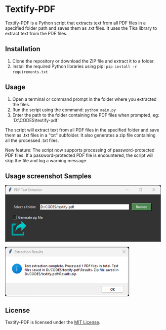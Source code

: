 # Textify-PDF

Textify-PDF is a Python script that extracts text from all PDF files in a specified folder path and saves them as .txt files. It uses the Tika library to extract text from the PDF files.

## Installation

1. Clone the repository or download the ZIP file and extract it to a folder.
2. Install the required Python libraries using pip: `pip install -r requirements.txt`

## Usage

1. Open a terminal or command prompt in the folder where you extracted the files.
2. Run the script using the command: `python main.py`
3. Enter the path to the folder containing the PDF files when prompted, eg: 'D:\CODES\textify-pdf'

The script will extract text from all PDF files in the specified folder and save them as .txt files in a "txt" subfolder. 
It also generates a zip file containing all the processed .txt files.

New feature: The script now supports processing of password-protected PDF files. If a password-protected PDF file is encountered, the script will skip the file and log a warning message.

## Usage screenshot Samples

![folder_selection.png](assets%2Ffolder_selection.png)

![success.png](assets%2Fsuccess.png)

## License

Textify-PDF is licensed under the [MIT License](https://github.com/username/repo/blob/master/LICENSE).
